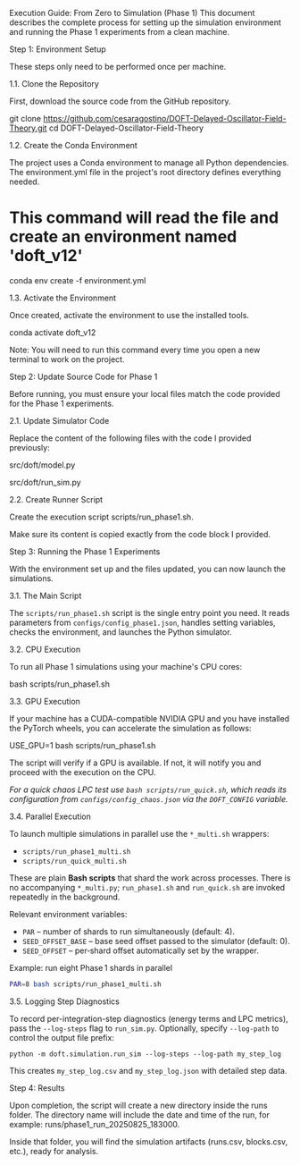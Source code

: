 Execution Guide: From Zero to Simulation (Phase 1)
This document describes the complete process for setting up the simulation environment and running the Phase 1 experiments from a clean machine.

Step 1: Environment Setup

These steps only need to be performed once per machine.

1.1. Clone the Repository

First, download the source code from the GitHub repository.

git clone https://github.com/cesaragostino/DOFT-Delayed-Oscillator-Field-Theory.git
cd DOFT-Delayed-Oscillator-Field-Theory

1.2. Create the Conda Environment

The project uses a Conda environment to manage all Python dependencies. The environment.yml file in the project's root directory defines everything needed.

# This command will read the file and create an environment named 'doft_v12'
conda env create -f environment.yml

1.3. Activate the Environment

Once created, activate the environment to use the installed tools.

conda activate doft_v12

Note: You will need to run this command every time you open a new terminal to work on the project.

Step 2: Update Source Code for Phase 1

Before running, you must ensure your local files match the code provided for the Phase 1 experiments.

2.1. Update Simulator Code

Replace the content of the following files with the code I provided previously:

src/doft/model.py

src/doft/run_sim.py

2.2. Create Runner Script

Create the execution script scripts/run_phase1.sh.

Make sure its content is copied exactly from the code block I provided.

Step 3: Running the Phase 1 Experiments

With the environment set up and the files updated, you can now launch the simulations.

3.1. The Main Script

The `scripts/run_phase1.sh` script is the single entry point you need. It reads parameters from `configs/config_phase1.json`, handles setting variables, checks the environment, and launches the Python simulator.

3.2. CPU Execution

To run all Phase 1 simulations using your machine's CPU cores:

bash scripts/run_phase1.sh

3.3. GPU Execution

If your machine has a CUDA-compatible NVIDIA GPU and you have installed the PyTorch wheels, you can accelerate the simulation as follows:

USE_GPU=1 bash scripts/run_phase1.sh

The script will verify if a GPU is available. If not, it will notify you and proceed with the execution on the CPU.

*For a quick chaos LPC test use `bash scripts/run_quick.sh`, which reads its
configuration from `configs/config_chaos.json` via the `DOFT_CONFIG` variable.*

3.4. Parallel Execution

To launch multiple simulations in parallel use the `*_multi.sh` wrappers:

- `scripts/run_phase1_multi.sh`
- `scripts/run_quick_multi.sh`

These are plain **Bash scripts** that shard the work across processes. There is
no accompanying `*_multi.py`; `run_phase1.sh` and `run_quick.sh` are invoked
repeatedly in the background.

Relevant environment variables:

- `PAR` – number of shards to run simultaneously (default: 4).
- `SEED_OFFSET_BASE` – base seed offset passed to the simulator (default: 0).
- `SEED_OFFSET` – per‑shard offset automatically set by the wrapper.

Example: run eight Phase 1 shards in parallel

```bash
PAR=8 bash scripts/run_phase1_multi.sh
```

3.5. Logging Step Diagnostics

To record per-integration-step diagnostics (energy terms and LPC metrics), pass
the `--log-steps` flag to `run_sim.py`.  Optionally, specify `--log-path` to
control the output file prefix:

```
python -m doft.simulation.run_sim --log-steps --log-path my_step_log
```

This creates `my_step_log.csv` and `my_step_log.json` with detailed step data.

Step 4: Results

Upon completion, the script will create a new directory inside the runs folder. The directory name will include the date and time of the run, for example: runs/phase1_run_20250825_183000.

Inside that folder, you will find the simulation artifacts (runs.csv, blocks.csv, etc.), ready for analysis.

